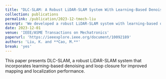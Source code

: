```yaml
---
title: "DLC-SLAM: A Robust LiDAR-SLAM System With Learning-Based Denoising and Loop Closure"
collection: publications
permalink: /publication/2023-12-tmech-liu
excerpt: 'We developed a robust LiDAR-SLAM system with learning-based denoising and loop closure capabilities.'
date: 2023-12-01
venue: 'IEEE/ASME Transactions on Mechatronics'
paperurl: 'https://ieeexplore.ieee.org/document/10092189'
authors: 'Liu, K. and **Cao, M.**'
break: 'yes'
---
```


This paper presents DLC-SLAM, a robust LiDAR-SLAM system that incorporates learning-based denoising and loop closure for improved mapping and localization performance. 